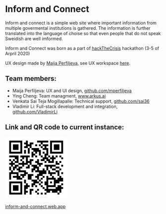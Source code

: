 # Inform and Connect

Inform and connect is a simple web site where important information from multiple govermental institutions is gathered. The information is further translated into the language of choise so that even people that do not speak Sweidish are well imformed.

Inform and Connect was born as a part of [hackTheCrisis](https://www.hackthecrisis.se/) hackathon (3-5 of Arpril 2020)

UX design made by [Maija Perfiljeva](github.com/mperfiljeva), see UX workspace [here]().

## Team members:

- Maija Perfiljeva: UX and UI design, [github.com/mperfiljeva](github.com/mperfiljeva)
- Ying Cheng: Team managment, www.arkus.ai
- Venkata Sai Teja Mogillapalle: Technical support, [github.com/sai36](github.com/sai36)
- Vladimir Li: Full-stack development and integration, [github.com/VladimirLi](github.com/VladimirLi)

## Link and QR code to current instance:

![QR code](inform-and-connect.png)

[inform-and-connect.web.app](inform-and-connect.web.app)
